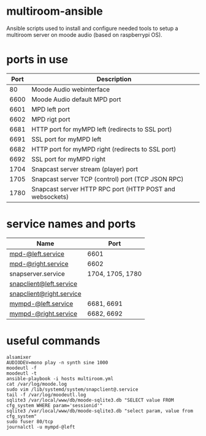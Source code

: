 # multiroom-ansible
Ansible scripts used to install and configure needed tools to setup a multiroom server on moode audio (based on raspberrypi OS). 


# ports in use

| Port               | Description                                                             |
|--------------------|-------------------------------------------------------------------------|
| 80                 | Moode Audio webinterface                                                |
| 6600               | Moode Audio default MPD port                                            |
| 6601               | MPD left port                                                           |
| 6602               | MPD rigt port                                                           |
| 6681               | HTTP port for myMPD left (redirects to SSL port)                        |
| 6691               | SSL port for myMPD left                                                 |
| 6682               | HTTP port for myMPD right (redirects to SSL port)                       |
| 6692               | SSL port for myMPD right                                                |
| 1704               | Snapcast server stream (player) port                                    |
| 1705               | Snapcast server TCP (control) port (TCP JSON RPC)                       |
| 1780               | Snapcast server HTTP RPC port (HTTP POST and websockets)                |

# service names and ports

| Name                    | Port                                      |
|-------------------------|-------------------------------------------|
|mpd-@left.service        | 6601                                      |
|mpd-@right.service       | 6602                                      |
|snapserver.service       | 1704, 1705, 1780                          |
|snapclient@left.service  |                                           |
|snapclient@right.service |                                           |
|mympd-@left.service      | 6681, 6691                                |
|mympd-@right.service     | 6682, 6692                                |

# useful commands

```
alsamixer
AUDIODEV=mono play -n synth sine 1000
moodeutl -f
moodeutl -t
ansible-playbook -i hosts multiroom.yml
cat /var/log/moode.log
sudo vim /lib/systemd/system/snapclient@.service
tail -f /var/log/moodeutl.log
sqlite3 /var/local/www/db/moode-sqlite3.db "SELECT value FROM cfg_system WHERE param='sessionid'"
sqlite3 /var/local/www/db/moode-sqlite3.db "select param, value from cfg_system"
sudo fuser 80/tcp
journalctl -u mympd-@left
```

